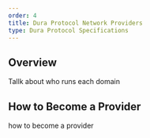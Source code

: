 ```yaml
---
order: 4
title: Dura Protocol Network Providers
type: Dura Protocol Specifications
---
```


## Overview

Tallk about who runs each domain

## How to Become a Provider

how to become a provider
